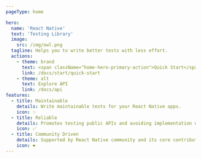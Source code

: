```yaml
---
pageType: home

hero:
  name: 'React Native'
  text: 'Testing Library'
  image:
    src: /img/owl.png
  tagline: Helps you to write better tests with less effort.
  actions:
    - theme: brand
      text: <span className="home-hero-primary-action">Quick Start</span>
      link: /docs/start/quick-start
    - theme: alt
      text: Explore API
      link: /docs/api
features:
  - title: Maintainable
    details: Write maintainable tests for your React Native apps.
    icon: ✨
  - title: Reliable
    details: Promotes testing public APIs and avoiding implementation details.
    icon: ✅
  - title: Community Driven
    details: Supported by React Native community and its core contributors.
    icon: ❤️
---
```

